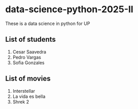 # data-science-python-2025-II
These is a data science in python for UP

## List of students
1. Cesar Saavedra
2. Pedro Vargas
3. Sofia Gonzales

## List of movies
1. Interstellar
2. La vida es bella
3. Shrek 2
